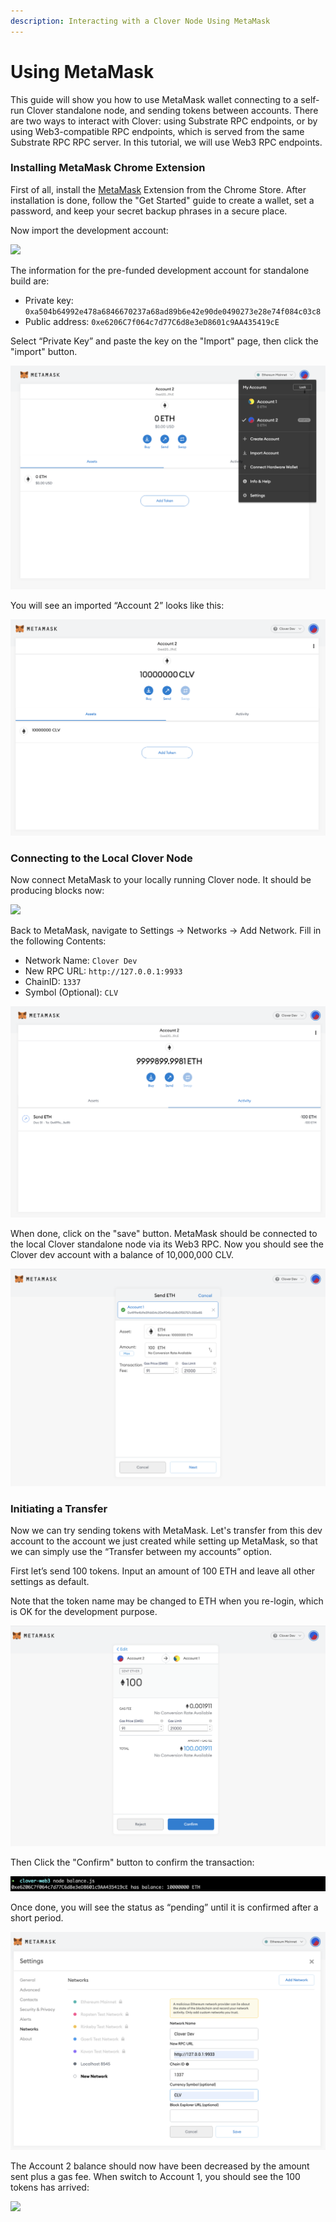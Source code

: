 ```yaml
---
description: Interacting with a Clover Node Using MetaMask
---
```


# Using MetaMask

This guide will show you how to use MetaMask wallet connecting to a self-run Clover standalone node, and sending tokens between accounts. There are two ways to interact with Clover: using Substrate RPC endpoints, or by using Web3-compatible RPC endpoints, which is served from the same Substrate RPC RPC server. In this tutorial, we will use Web3 RPC endpoints.

### Installing MetaMask Chrome Extension <a id="install-the-metamask-extension"></a>

First of all, install the [MetaMask](https://metamask.io/) Extension from the Chrome Store. After installation is done, follow the "Get Started" guide to create a wallet, set a password, and keep your secret backup phrases in a secure place. 

Now import the development account:

![](../../.gitbook/assets/image.png)

The information for the pre-funded development account for standalone build are:

* Private key: `0xa504b64992e478a6846670237a68ad89b6e42e90de0490273e28e74f084c03c8`
* Public address: `0xe6206C7f064c7d77C6d8e3eD8601c9AA435419cE`

Select “Private Key” and paste the key on the "Import" page, then click the "import" button.

![](../../.gitbook/assets/image%20%283%29.png)

You will see an imported “Account 2” looks like this:

![](../../.gitbook/assets/image%20%285%29.png)

### Connecting to the Local Clover Node <a id="connect-to-the-local-moonbeam-node"></a>

Now connect MetaMask to your locally running Clover node. It should be producing blocks now:

![](../../.gitbook/assets/1608540371482.jpg)

Back to MetaMask, navigate to Settings -&gt; Networks -&gt; Add Network. Fill in the following Contents:

* Network Name: `Clover Dev`
* New RPC URL: `http://127.0.0.1:9933`
* ChainID: `1337`
* Symbol \(Optional\): `CLV`

![](../../.gitbook/assets/image%20%288%29.png)

When done, click on the "save" button. MetaMask should be connected to the local Clover standalone node via its Web3 RPC. Now you should see the Clover dev account with a balance of 10,000,000 CLV.

![](../../.gitbook/assets/image%20%286%29.png)

### Initiating a Transfer <a id="initiating-a-transfer"></a>

Now we can try sending tokens with MetaMask. Let's transfer from this dev account to the account we just created while setting up MetaMask, so that we can simply use the “Transfer between my accounts” option. 

First let’s send 100 tokens. Input an amount of 100 ETH and leave all other settings as default. 

Note that the token name may be changed to ETH when you re-login,  which is OK for the development purpose.

![](../../.gitbook/assets/image%20%287%29.png)

Then Click the "Confirm" button to confirm the transaction:

![](../../.gitbook/assets/image%20%281%29.png)

Once done, you will see the status as “pending” until it is confirmed after a short period.

![](../../.gitbook/assets/image%20%284%29.png)

The Account 2 balance should now have been decreased by the amount sent plus a gas fee. When switch to Account 1, you should see the 100 tokens has arrived:

![](../../.gitbook/assets/image%20%289%29.png)



